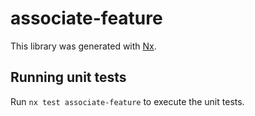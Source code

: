 # associate-feature

This library was generated with [Nx](https://nx.dev).

## Running unit tests

Run `nx test associate-feature` to execute the unit tests.
